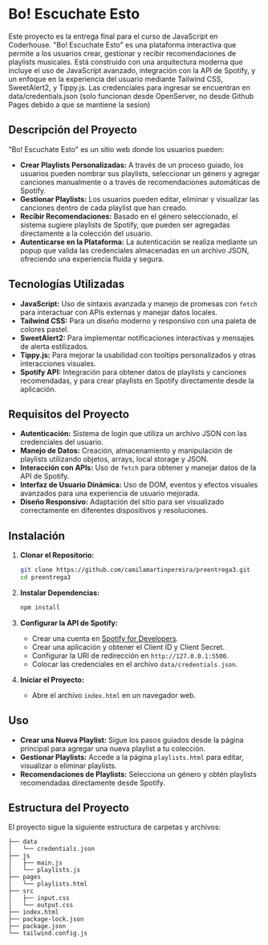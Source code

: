 
# Bo! Escuchate Esto

Este proyecto es la entrega final para el curso de JavaScript en Coderhouse. "Bo! Escuchate Esto" es una plataforma interactiva que permite a los usuarios crear, gestionar y recibir recomendaciones de playlists musicales. Está construido con una arquitectura moderna que incluye el uso de JavaScript avanzado, integración con la API de Spotify, y un enfoque en la experiencia del usuario mediante Tailwind CSS, SweetAlert2, y Tippy.js.
Las credenciales para ingresar se encuentran en data/credentials.json (solo funcionan desde OpenServer, no desde Github Pages debido a que se mantiene la sesion)

## Descripción del Proyecto

"Bo! Escuchate Esto" es un sitio web donde los usuarios pueden:

- **Crear Playlists Personalizadas:** A través de un proceso guiado, los usuarios pueden nombrar sus playlists, seleccionar un género y agregar canciones manualmente o a través de recomendaciones automáticas de Spotify.
- **Gestionar Playlists:** Los usuarios pueden editar, eliminar y visualizar las canciones dentro de cada playlist que han creado.
- **Recibir Recomendaciones:** Basado en el género seleccionado, el sistema sugiere playlists de Spotify, que pueden ser agregadas directamente a la colección del usuario.
- **Autenticarse en la Plataforma:** La autenticación se realiza mediante un popup que valida las credenciales almacenadas en un archivo JSON, ofreciendo una experiencia fluida y segura.

## Tecnologías Utilizadas

- **JavaScript:** Uso de sintaxis avanzada y manejo de promesas con `fetch` para interactuar con APIs externas y manejar datos locales.
- **Tailwind CSS:** Para un diseño moderno y responsivo con una paleta de colores pastel.
- **SweetAlert2:** Para implementar notificaciones interactivas y mensajes de alerta estilizados.
- **Tippy.js:** Para mejorar la usabilidad con tooltips personalizados y otras interacciones visuales.
- **Spotify API:** Integración para obtener datos de playlists y canciones recomendadas, y para crear playlists en Spotify directamente desde la aplicación.

## Requisitos del Proyecto

- **Autenticación:** Sistema de login que utiliza un archivo JSON con las credenciales del usuario.
- **Manejo de Datos:** Creación, almacenamiento y manipulación de playlists utilizando objetos, arrays, local storage y JSON.
- **Interacción con APIs:** Uso de `fetch` para obtener y manejar datos de la API de Spotify.
- **Interfaz de Usuario Dinámica:** Uso de DOM, eventos y efectos visuales avanzados para una experiencia de usuario mejorada.
- **Diseño Responsivo:** Adaptación del sitio para ser visualizado correctamente en diferentes dispositivos y resoluciones.

## Instalación

1. **Clonar el Repositorio:**
   ```bash
   git clone https://github.com/camilamartinpereira/preentrega3.git
   cd preentrega3
   ```

2. **Instalar Dependencias:**
   ```bash
   npm install
   ```

3. **Configurar la API de Spotify:**
   - Crear una cuenta en [Spotify for Developers](https://developer.spotify.com/).
   - Crear una aplicación y obtener el Client ID y Client Secret.
   - Configurar la URI de redirección en `http://127.0.0.1:5500`.
   - Colocar las credenciales en el archivo `data/credentials.json`.

4. **Iniciar el Proyecto:**
   - Abre el archivo `index.html` en un navegador web.

## Uso

- **Crear una Nueva Playlist:** Sigue los pasos guiados desde la página principal para agregar una nueva playlist a tu colección.
- **Gestionar Playlists:** Accede a la página `playlists.html` para editar, visualizar o eliminar playlists.
- **Recomendaciones de Playlists:** Selecciona un género y obtén playlists recomendadas directamente desde Spotify.

## Estructura del Proyecto

El proyecto sigue la siguiente estructura de carpetas y archivos:

```
├── data
│   └── credentials.json
├── js
│   ├── main.js
│   └── playlists.js
├── pages
│   └── playlists.html
├── src
│   ├── input.css
│   └── output.css
├── index.html
├── package-lock.json
├── package.json
└── tailwind.config.js
```